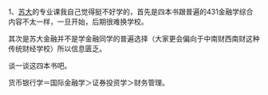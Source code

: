 1、[苏大](http://m.sohu.com/a/321546972_120162121?clicktime=1578134850&enterid=1578134850)的专业课我自己觉得挺不好学的，首先是四本书跟普遍的431金融学综合内容不太一样，一旦开始，后期很难换学校。

其次是苏大金融并不是学金融同学的普遍选择（大家更会偏向于中南财西南财这种传统财经学校）所以信息匮乏。

谈一谈这四本书吧。

货币银行学＝国际金融学＞证券投资学＞财务管理。

